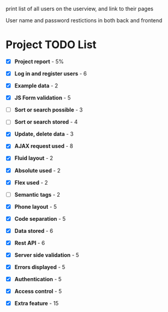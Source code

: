 print list of all users on the userview, and link to their pages


User name and password restictions in both back and frontend



# Project TODO List

- [x] **Project report** - 5%

- [x] **Log in and register users** - 6
- [x] **Example data** - 2
- [x] **JS Form validation** - 5
- [ ] **Sort or search possible** - 3
- [ ] **Sort or search stored** - 4
- [x] **Update, delete data** - 3
- [x] **AJAX request used** - 8
- [x] **Fluid layout** - 2
- [x] **Absolute used** - 2
- [x] **Flex used** - 2
- [ ] **Semantic tags** - 2
- [x] **Phone layout** - 5
- [x] **Code separation** - 5
- [x] **Data stored** - 6
- [x] **Rest API** - 6
- [x] **Server side validation** - 5
- [x] **Errors displayed** - 5
- [x] **Authentication** - 5
- [x] **Access control** - 5
- [x] **Extra feature** - 15

